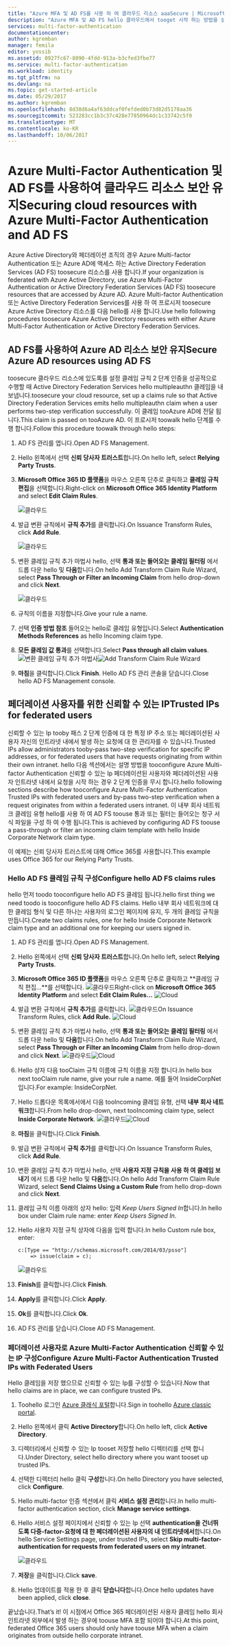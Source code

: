 ```yaml
---
title: "Azure MFA 및 AD FS를 사용 하 여 클라우드 리소스 aaaSecure | Microsoft Docs"
description: "Azure MFA 및 AD FS hello 클라우드에서 tooget 시작 하는 방법을 설명 하는 hello Azure Multi-factor authentication 페이지입니다."
services: multi-factor-authentication
documentationcenter: 
author: kgremban
manager: femila
editor: yossib
ms.assetid: 0927fc67-8090-4fdd-913a-b3cfed3fbe77
ms.service: multi-factor-authentication
ms.workload: identity
ms.tgt_pltfrm: na
ms.devlang: na
ms.topic: get-started-article
ms.date: 05/29/2017
ms.author: kgremban
ms.openlocfilehash: 8d38d6a4af63ddcaf0fefded0b73d82d5178aa36
ms.sourcegitcommit: 523283cc1b3c37c428e77850964dc1c33742c5f0
ms.translationtype: MT
ms.contentlocale: ko-KR
ms.lasthandoff: 10/06/2017
---
```

# <a name="securing-cloud-resources-with-azure-multi-factor-authentication-and-ad-fs"></a><span data-ttu-id="cfba3-103">Azure Multi-Factor Authentication 및 AD FS를 사용하여 클라우드 리소스 보안 유지</span><span class="sxs-lookup"><span data-stu-id="cfba3-103">Securing cloud resources with Azure Multi-Factor Authentication and AD FS</span></span>
<span data-ttu-id="cfba3-104">Azure Active Directory와 페더레이션 조직의 경우 Azure Multi-factor Authentication 또는 Azure AD에 액세스 하는 Active Directory Federation Services (AD FS) toosecure 리소스를 사용 합니다.</span><span class="sxs-lookup"><span data-stu-id="cfba3-104">If your organization is federated with Azure Active Directory, use Azure Multi-Factor Authentication or Active Directory Federation Services (AD FS) toosecure resources that are accessed by Azure AD.</span></span> <span data-ttu-id="cfba3-105">Azure Multi-factor Authentication 또는 Active Directory Federation Services를 사용 하 여 프로시저 toosecure Azure Active Directory 리소스를 다음 hello를 사용 합니다.</span><span class="sxs-lookup"><span data-stu-id="cfba3-105">Use hello following procedures toosecure Azure Active Directory resources with either Azure Multi-Factor Authentication or Active Directory Federation Services.</span></span>

## <a name="secure-azure-ad-resources-using-ad-fs"></a><span data-ttu-id="cfba3-106">AD FS를 사용하여 Azure AD 리소스 보안 유지</span><span class="sxs-lookup"><span data-stu-id="cfba3-106">Secure Azure AD resources using AD FS</span></span>
<span data-ttu-id="cfba3-107">toosecure 클라우드 리소스에 있도록를 설정 클레임 규칙 2 단계 인증을 성공적으로 수행할 때 Active Directory Federation Services hello multipleauthn 클레임을 내보냅니다.</span><span class="sxs-lookup"><span data-stu-id="cfba3-107">toosecure your cloud resource, set up a claims rule so that Active Directory Federation Services emits hello multipleauthn claim when a user performs two-step verification successfully.</span></span> <span data-ttu-id="cfba3-108">이 클레임 tooAzure AD에 전달 됩니다.</span><span class="sxs-lookup"><span data-stu-id="cfba3-108">This claim is passed on tooAzure AD.</span></span> <span data-ttu-id="cfba3-109">이 프로시저 toowalk hello 단계를 수행 합니다.</span><span class="sxs-lookup"><span data-stu-id="cfba3-109">Follow this procedure toowalk through hello steps:</span></span>


1. <span data-ttu-id="cfba3-110">AD FS 관리를 엽니다.</span><span class="sxs-lookup"><span data-stu-id="cfba3-110">Open AD FS Management.</span></span>
2. <span data-ttu-id="cfba3-111">Hello 왼쪽에서 선택 **신뢰 당사자 트러스트**합니다.</span><span class="sxs-lookup"><span data-stu-id="cfba3-111">On hello left, select **Relying Party Trusts**.</span></span>
3. <span data-ttu-id="cfba3-112">**Microsoft Office 365 ID 플랫폼**을 마우스 오른쪽 단추로 클릭하고 **클레임 규칙 편집**을 선택합니다.</span><span class="sxs-lookup"><span data-stu-id="cfba3-112">Right-click on **Microsoft Office 365 Identity Platform** and select **Edit Claim Rules**.</span></span>

   ![클라우드](./media/multi-factor-authentication-get-started-adfs-cloud/trustedip1.png)

4. <span data-ttu-id="cfba3-114">발급 변환 규칙에서 **규칙 추가**를 클릭합니다.</span><span class="sxs-lookup"><span data-stu-id="cfba3-114">On Issuance Transform Rules, click **Add Rule**.</span></span>

   ![클라우드](./media/multi-factor-authentication-get-started-adfs-cloud/trustedip2.png)

5. <span data-ttu-id="cfba3-116">변환 클레임 규칙 추가 마법사 hello, 선택 **통과 또는 들어오는 클레임 필터링** 에서 드롭 다운 hello 및 **다음**합니다.</span><span class="sxs-lookup"><span data-stu-id="cfba3-116">On hello Add Transform Claim Rule Wizard, select **Pass Through or Filter an Incoming Claim** from hello drop-down and click **Next**.</span></span>

   ![클라우드](./media/multi-factor-authentication-get-started-adfs-cloud/trustedip3.png)

6. <span data-ttu-id="cfba3-118">규칙의 이름을 지정합니다.</span><span class="sxs-lookup"><span data-stu-id="cfba3-118">Give your rule a name.</span></span> 
7. <span data-ttu-id="cfba3-119">선택 **인증 방법 참조** 들어오는 hello로 클레임 유형입니다.</span><span class="sxs-lookup"><span data-stu-id="cfba3-119">Select **Authentication Methods References** as hello Incoming claim type.</span></span>
8. <span data-ttu-id="cfba3-120">**모든 클레임 값 통과**를 선택합니다.</span><span class="sxs-lookup"><span data-stu-id="cfba3-120">Select **Pass through all claim values**.</span></span>
    <span data-ttu-id="cfba3-121">![변환 클레임 규칙 추가 마법사](./media/multi-factor-authentication-get-started-adfs-cloud/configurewizard.png)</span><span class="sxs-lookup"><span data-stu-id="cfba3-121">![Add Transform Claim Rule Wizard](./media/multi-factor-authentication-get-started-adfs-cloud/configurewizard.png)</span></span>
9. <span data-ttu-id="cfba3-122">**마침**을 클릭합니다.</span><span class="sxs-lookup"><span data-stu-id="cfba3-122">Click **Finish**.</span></span> <span data-ttu-id="cfba3-123">Hello AD FS 관리 콘솔을 닫습니다.</span><span class="sxs-lookup"><span data-stu-id="cfba3-123">Close hello AD FS Management console.</span></span>

## <a name="trusted-ips-for-federated-users"></a><span data-ttu-id="cfba3-124">페더레이션 사용자를 위한 신뢰할 수 있는 IP</span><span class="sxs-lookup"><span data-stu-id="cfba3-124">Trusted IPs for federated users</span></span>
<span data-ttu-id="cfba3-125">신뢰할 수 있는 Ip tooby 패스 2 단계 인증에 대 한 특정 IP 주소 또는 페더레이션된 사용자 자신의 인트라넷 내에서 발생 하는 요청에 대 한 관리자를 수 있습니다.</span><span class="sxs-lookup"><span data-stu-id="cfba3-125">Trusted IPs allow administrators tooby-pass two-step verification for specific IP addresses, or for federated users that have requests originating from within their own intranet.</span></span> <span data-ttu-id="cfba3-126">hello 다음 섹션에서는 설명 방법을 tooconfigure Azure Multi-factor Authentication 신뢰할 수 있는 Ip 페더레이션된 사용자와 페더레이션된 사용자 인트라넷 내에서 요청을 시작 하는 경우 2 단계 인증을 무시 합니다.</span><span class="sxs-lookup"><span data-stu-id="cfba3-126">hello following sections describe how tooconfigure Azure Multi-Factor Authentication Trusted IPs with federated users and by-pass two-step verification when a request originates from within a federated users intranet.</span></span> <span data-ttu-id="cfba3-127">이 내부 회사 네트워크 클레임 유형 hello를 사용 하 여 AD FS toouse 통과 또는 필터는 들어오는 청구 서식 파일을 구성 하 여 수행 됩니다.</span><span class="sxs-lookup"><span data-stu-id="cfba3-127">This is achieved by configuring AD FS toouse a pass-through or filter an incoming claim template with hello Inside Corporate Network claim type.</span></span>

<span data-ttu-id="cfba3-128">이 예제는 신뢰 당사자 트러스트에 대해 Office 365를 사용합니다.</span><span class="sxs-lookup"><span data-stu-id="cfba3-128">This example uses Office 365 for our Relying Party Trusts.</span></span>

### <a name="configure-hello-ad-fs-claims-rules"></a><span data-ttu-id="cfba3-129">Hello AD FS 클레임 규칙 구성</span><span class="sxs-lookup"><span data-stu-id="cfba3-129">Configure hello AD FS claims rules</span></span>
<span data-ttu-id="cfba3-130">hello 먼저 toodo tooconfigure hello AD FS 클레임 됩니다.</span><span class="sxs-lookup"><span data-stu-id="cfba3-130">hello first thing we need toodo is tooconfigure hello AD FS claims.</span></span> <span data-ttu-id="cfba3-131">Hello 내부 회사 네트워크에 대 한 클레임 형식 및 다른 하나는 사용자의 로그인 페이지에 유지, 두 개의 클레임 규칙을 만듭니다.</span><span class="sxs-lookup"><span data-stu-id="cfba3-131">Create two claims rules, one for hello Inside Corporate Network claim type and an additional one for keeping our users signed in.</span></span>

1. <span data-ttu-id="cfba3-132">AD FS 관리를 엽니다.</span><span class="sxs-lookup"><span data-stu-id="cfba3-132">Open AD FS Management.</span></span>
2. <span data-ttu-id="cfba3-133">Hello 왼쪽에서 선택 **신뢰 당사자 트러스트**합니다.</span><span class="sxs-lookup"><span data-stu-id="cfba3-133">On hello left, select **Relying Party Trusts**.</span></span>
3. <span data-ttu-id="cfba3-134">**Microsoft Office 365 ID 플랫폼**을 마우스 오른쪽 단추로 클릭하고 **클레임 규칙 편집...**를 선택합니다.
   ![클라우드](./media/multi-factor-authentication-get-started-adfs-cloud/trustedip1.png)</span><span class="sxs-lookup"><span data-stu-id="cfba3-134">Right-click on **Microsoft Office 365 Identity Platform** and select **Edit Claim Rules…**
![Cloud](./media/multi-factor-authentication-get-started-adfs-cloud/trustedip1.png)</span></span>
4. <span data-ttu-id="cfba3-135">발급 변환 규칙에서 **규칙 추가**를 클릭합니다.
   ![클라우드](./media/multi-factor-authentication-get-started-adfs-cloud/trustedip2.png)</span><span class="sxs-lookup"><span data-stu-id="cfba3-135">On Issuance Transform Rules, click **Add Rule.**
![Cloud](./media/multi-factor-authentication-get-started-adfs-cloud/trustedip2.png)</span></span>
5. <span data-ttu-id="cfba3-136">변환 클레임 규칙 추가 마법사 hello, 선택 **통과 또는 들어오는 클레임 필터링** 에서 드롭 다운 hello 및 **다음**합니다.</span><span class="sxs-lookup"><span data-stu-id="cfba3-136">On hello Add Transform Claim Rule Wizard, select **Pass Through or Filter an Incoming Claim** from hello drop-down and click **Next**.</span></span>
   <span data-ttu-id="cfba3-137">![클라우드](./media/multi-factor-authentication-get-started-adfs-cloud/trustedip3.png)</span><span class="sxs-lookup"><span data-stu-id="cfba3-137">![Cloud](./media/multi-factor-authentication-get-started-adfs-cloud/trustedip3.png)</span></span>
6. <span data-ttu-id="cfba3-138">Hello 상자 다음 tooClaim 규칙 이름에 규칙 이름을 지정 합니다.</span><span class="sxs-lookup"><span data-stu-id="cfba3-138">In hello box next tooClaim rule name, give your rule a name.</span></span> <span data-ttu-id="cfba3-139">예를 들어 InsideCorpNet입니다.</span><span class="sxs-lookup"><span data-stu-id="cfba3-139">For example: InsideCorpNet.</span></span>
7. <span data-ttu-id="cfba3-140">Hello 드롭다운 목록에서에서 다음 tooIncoming 클레임 유형, 선택 **내부 회사 네트워크**합니다.</span><span class="sxs-lookup"><span data-stu-id="cfba3-140">From hello drop-down, next tooIncoming claim type, select **Inside Corporate Network**.</span></span>
   <span data-ttu-id="cfba3-141">![클라우드](./media/multi-factor-authentication-get-started-adfs-cloud/trustedip4.png)</span><span class="sxs-lookup"><span data-stu-id="cfba3-141">![Cloud](./media/multi-factor-authentication-get-started-adfs-cloud/trustedip4.png)</span></span>
8. <span data-ttu-id="cfba3-142">**마침**을 클릭합니다.</span><span class="sxs-lookup"><span data-stu-id="cfba3-142">Click **Finish**.</span></span>
9. <span data-ttu-id="cfba3-143">발급 변환 규칙에서 **규칙 추가**를 클릭합니다.</span><span class="sxs-lookup"><span data-stu-id="cfba3-143">On Issuance Transform Rules, click **Add Rule**.</span></span>
10. <span data-ttu-id="cfba3-144">변환 클레임 규칙 추가 마법사 hello, 선택 **사용자 지정 규칙을 사용 하 여 클레임 보내기** 에서 드롭 다운 hello 및 **다음**합니다.</span><span class="sxs-lookup"><span data-stu-id="cfba3-144">On hello Add Transform Claim Rule Wizard, select **Send Claims Using a Custom Rule** from hello drop-down and click **Next**.</span></span>
11. <span data-ttu-id="cfba3-145">클레임 규칙 이름 아래의 상자 hello: 입력 *Keep Users Signed In*합니다.</span><span class="sxs-lookup"><span data-stu-id="cfba3-145">In hello box under Claim rule name: enter *Keep Users Signed In*.</span></span>
12. <span data-ttu-id="cfba3-146">Hello 사용자 지정 규칙 상자에 다음을 입력 합니다.</span><span class="sxs-lookup"><span data-stu-id="cfba3-146">In hello Custom rule box, enter:</span></span>

        c:[Type == "http://schemas.microsoft.com/2014/03/psso"]
            => issue(claim = c);
    ![클라우드](./media/multi-factor-authentication-get-started-adfs-cloud/trustedip5.png)
13. <span data-ttu-id="cfba3-148">**Finish**를 클릭합니다.</span><span class="sxs-lookup"><span data-stu-id="cfba3-148">Click **Finish**.</span></span>
14. <span data-ttu-id="cfba3-149">**Apply**를 클릭합니다.</span><span class="sxs-lookup"><span data-stu-id="cfba3-149">Click **Apply**.</span></span>
15. <span data-ttu-id="cfba3-150">**Ok**를 클릭합니다.</span><span class="sxs-lookup"><span data-stu-id="cfba3-150">Click **Ok**.</span></span>
16. <span data-ttu-id="cfba3-151">AD FS 관리를 닫습니다.</span><span class="sxs-lookup"><span data-stu-id="cfba3-151">Close AD FS Management.</span></span>

### <a name="configure-azure-multi-factor-authentication-trusted-ips-with-federated-users"></a><span data-ttu-id="cfba3-152">페더레이션 사용자로 Azure Multi-Factor Authentication 신뢰할 수 있는 IP 구성</span><span class="sxs-lookup"><span data-stu-id="cfba3-152">Configure Azure Multi-Factor Authentication Trusted IPs with Federated Users</span></span>
<span data-ttu-id="cfba3-153">Hello 클레임을 저장 했으므로 신뢰할 수 있는 Ip를 구성할 수 있습니다.</span><span class="sxs-lookup"><span data-stu-id="cfba3-153">Now that hello claims are in place, we can configure trusted IPs.</span></span>

1. <span data-ttu-id="cfba3-154">Toohello 로그인 [Azure 클래식 포털](https://manage.windowsazure.com)합니다.</span><span class="sxs-lookup"><span data-stu-id="cfba3-154">Sign in toohello [Azure classic portal](https://manage.windowsazure.com).</span></span>
2. <span data-ttu-id="cfba3-155">Hello 왼쪽에서 클릭 **Active Directory**합니다.</span><span class="sxs-lookup"><span data-stu-id="cfba3-155">On hello left, click **Active Directory**.</span></span>
3. <span data-ttu-id="cfba3-156">디렉터리에서 신뢰할 수 있는 Ip tooset 저장할 hello 디렉터리를 선택 합니다.</span><span class="sxs-lookup"><span data-stu-id="cfba3-156">Under Directory, select hello directory where you want tooset up trusted IPs.</span></span>
4. <span data-ttu-id="cfba3-157">선택한 디렉터리 hello 클릭 **구성**합니다.</span><span class="sxs-lookup"><span data-stu-id="cfba3-157">On hello Directory you have selected, click **Configure**.</span></span>
5. <span data-ttu-id="cfba3-158">Hello multi-factor 인증 섹션에서 클릭 **서비스 설정 관리**합니다.</span><span class="sxs-lookup"><span data-stu-id="cfba3-158">In hello multi-factor authentication section, click **Manage service settings**.</span></span>
6. <span data-ttu-id="cfba3-159">Hello 서비스 설정 페이지에서 신뢰할 수 있는 Ip 선택 **authentication을 건너뛰도록 다중-factor-요청에 대 한 페더레이션된 사용자의 내 인트라넷에서**합니다.</span><span class="sxs-lookup"><span data-stu-id="cfba3-159">On hello Service Settings page, under trusted IPs, select **Skip multi-factor-authentication for requests from federated users on my intranet**.</span></span>  

   ![클라우드](./media/multi-factor-authentication-get-started-adfs-cloud/trustedip6.png)
   
7. <span data-ttu-id="cfba3-161">**저장**을 클릭합니다.</span><span class="sxs-lookup"><span data-stu-id="cfba3-161">Click **save**.</span></span>
8. <span data-ttu-id="cfba3-162">Hello 업데이트를 적용 한 후 클릭 **닫습니다**합니다.</span><span class="sxs-lookup"><span data-stu-id="cfba3-162">Once hello updates have been applied, click **close**.</span></span>

<span data-ttu-id="cfba3-163">끝났습니다.</span><span class="sxs-lookup"><span data-stu-id="cfba3-163">That’s it!</span></span> <span data-ttu-id="cfba3-164">이 시점에서 Office 365 페더레이션된 사용자 클레임 hello 회사 인트라넷 외부에서 발생 하는 경우에 toouse MFA 포함 되어야 합니다.</span><span class="sxs-lookup"><span data-stu-id="cfba3-164">At this point, federated Office 365 users should only have toouse MFA when a claim originates from outside hello corporate intranet.</span></span>
